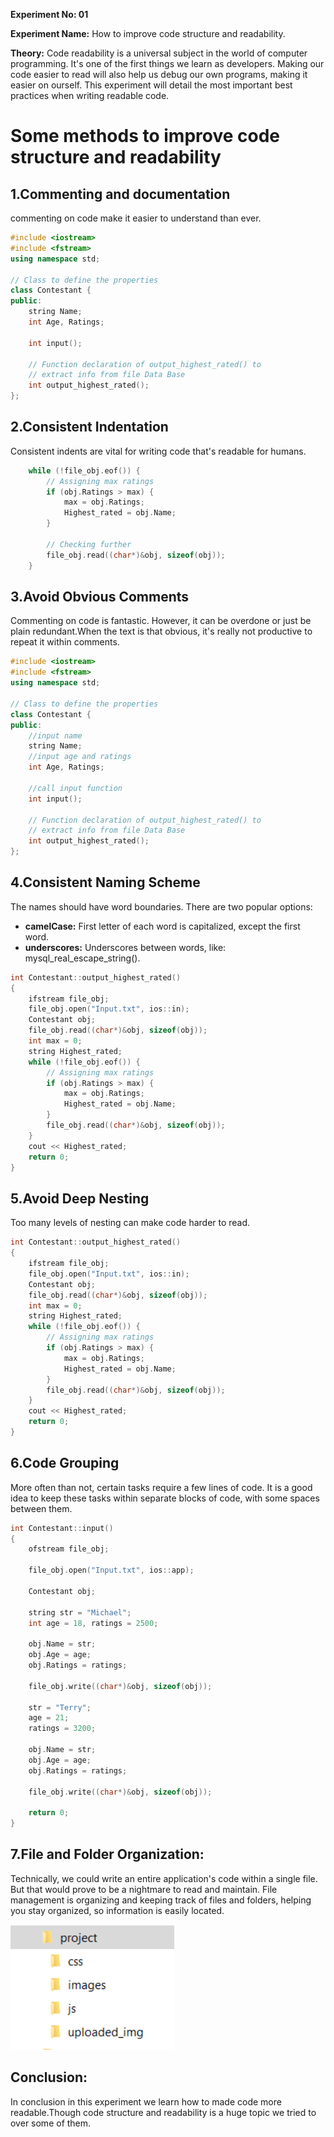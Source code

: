 **Experiment No: 01**

**Experiment Name:** How to improve code structure and readability.

**Theory:** Code readability is a universal subject in the world of computer programming. It's one of the first things we learn as developers. Making our code easier to read will also help us debug our own programs, making it easier on ourself. This experiment will detail the most important best practices when writing readable code.
# Some methods to improve code structure and readability
## 1.Commenting and documentation
commenting on code make it easier to understand than ever.
``` cpp
#include <iostream>
#include <fstream>
using namespace std;

// Class to define the properties
class Contestant {
public:
    string Name;
    int Age, Ratings;

    int input();

    // Function declaration of output_highest_rated() to
    // extract info from file Data Base
    int output_highest_rated();
};
```
## 2.Consistent Indentation
Consistent indents are vital for writing code that's readable for humans.
``` cpp
    while (!file_obj.eof()) {
        // Assigning max ratings
        if (obj.Ratings > max) {
            max = obj.Ratings;
            Highest_rated = obj.Name;
        }

        // Checking further
        file_obj.read((char*)&obj, sizeof(obj));
    }
```

## 3.Avoid Obvious Comments

Commenting on code is fantastic. However, it can be overdone or just be plain redundant.When the text is that obvious, it's really not productive to repeat it within comments.
``` cpp
#include <iostream>
#include <fstream>
using namespace std;

// Class to define the properties
class Contestant {
public:
    //input name
    string Name;
    //input age and ratings
    int Age, Ratings;
    
    //call input function
    int input();

    // Function declaration of output_highest_rated() to
    // extract info from file Data Base
    int output_highest_rated();
};
```
## 4.Consistent Naming Scheme
The names should have word boundaries. There are two popular options:
* **camelCase:** First letter of each word is capitalized, except the first word.
* __underscores:__ Underscores between words, like: mysql_real_escape_string().
``` cpp
int Contestant::output_highest_rated()
{
    ifstream file_obj;
    file_obj.open("Input.txt", ios::in);
    Contestant obj;
    file_obj.read((char*)&obj, sizeof(obj));
    int max = 0;
    string Highest_rated;
    while (!file_obj.eof()) {
        // Assigning max ratings
        if (obj.Ratings > max) {
            max = obj.Ratings;
            Highest_rated = obj.Name;
        }
        file_obj.read((char*)&obj, sizeof(obj));
    }
    cout << Highest_rated;
    return 0;
}
```
## 5.Avoid Deep Nesting
Too many levels of nesting can make code harder to read.

``` cpp
int Contestant::output_highest_rated()
{
    ifstream file_obj;
    file_obj.open("Input.txt", ios::in);
    Contestant obj;
    file_obj.read((char*)&obj, sizeof(obj));
    int max = 0;
    string Highest_rated;
    while (!file_obj.eof()) {
        // Assigning max ratings
        if (obj.Ratings > max) {
            max = obj.Ratings;
            Highest_rated = obj.Name;
        }
        file_obj.read((char*)&obj, sizeof(obj));
    }
    cout << Highest_rated;
    return 0;
}
```
## 6.Code Grouping
More often than not, certain tasks require a few lines of code. It is a good idea to keep these tasks within separate blocks of code, with some spaces between them.
``` cpp
int Contestant::input()
{
    ofstream file_obj;

    file_obj.open("Input.txt", ios::app);
    
    Contestant obj;

    string str = "Michael";
    int age = 18, ratings = 2500;
   
    obj.Name = str;
    obj.Age = age;
    obj.Ratings = ratings;

    file_obj.write((char*)&obj, sizeof(obj));

    str = "Terry";
    age = 21;
    ratings = 3200;

    obj.Name = str;
    obj.Age = age;
    obj.Ratings = ratings;

    file_obj.write((char*)&obj, sizeof(obj));

    return 0;
}
```
## 7.File and Folder Organization:
Technically, we could write an entire application's code within a single file. But that would prove to be a nightmare to read and maintain. File management is organizing and keeping track of files and folders, helping you stay organized, so information is easily located.

<img src=".\capture1.png" style="height:200px"> 

## Conclusion:
In conclusion in this experiment we learn how to made code more readable.Though code structure and readability is a huge topic we tried to over some of them.
